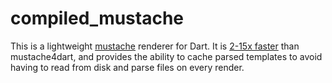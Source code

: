 compiled_mustache
=================

This is a lightweight [mustache](https://mustache.github.io) renderer for Dart. It is [2-15x faster][comparison] than mustache4dart, and provides the ability to cache parsed templates to avoid having to read from disk and parse files on every render.

[comparison]: https://github.com/thislooksfun/compiled_mustache/wiki/Comparison-of-compiled_mustache-and-mustache4dart